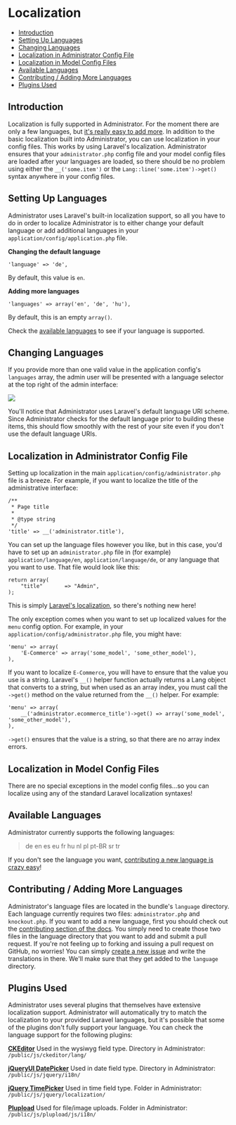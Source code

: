 # Localization

- [Introduction](#introduction)
- [Setting Up Languages](#setting-up-languages)
- [Changing Languages](#changing-languages)
- [Localization in Administrator Config File](#localization-in-administrator-config-file)
- [Localization in Model Config Files](#localization-in-model-config-files)
- [Available Languages](#available-languages)
- [Contributing / Adding More Languages](#contributing)
- [Plugins Used](#plugins-used)

<a name="introduction"></a>
## Introduction

Localization is fully supported in Administrator. For the moment there are only a few languages, but [it's really easy to add more](#contributing). In addition to the basic localization built into Administrator, you can use localization in your config files. This works by using Laravel's localization. Administrator ensures that your `administrator.php` config file and your model config files are loaded after your languages are loaded, so there should be no problem using either the `__('some.item')` or the `Lang::line('some.item')->get()` syntax anywhere in your config files.

<a name="setting-up-languages"></a>
## Setting Up Languages

Administrator uses Laravel's built-in localization support, so all you have to do in order to localize Administrator is to either change your default language or add additional languages in your `application/config/application.php` file.

**Changing the default language**

	'language' => 'de',

By default, this value is `en`.

**Adding more languages**

	'languages' => array('en', 'de', 'hu'),

By default, this is an empty `array()`.

Check the [available languages](#available-languages) to see if your language is supported.

<a name="changing-languages"></a>
## Changing Languages

If you provide more than one valid value in the application config's `languages` array, the admin user will be presented with a language selector at the top right of the admin interface:

<img src="https://raw.github.com/FrozenNode/Laravel-Administrator/master/examples/images/localization.png" />

You'll notice that Administrator uses Laravel's default language URI scheme. Since Administrator checks for the default language prior to building these items, this should flow smoothly with the rest of your site even if you don't use the default language URIs.

<a name="localization-in-administrator-config-file"></a>
## Localization in Administrator Config File

Setting up localization in the main `application/config/administrator.php` file is a breeze. For example, if you want to localize the title of the administrative interface:

	/**
	 * Page title
	 *
	 * @type string
	 */
	'title' => __('administrator.title'),

You can set up the language files however you like, but in this case, you'd have to set up an `administrator.php` file in (for example) `application/language/en`, `application/language/de`, or any language that you want to use. That file would look like this:

	return array(
		"title"       => "Admin",
	);

This is simply [Laravel's localization](http://laravel.com/docs/localization), so there's nothing new here!

The only exception comes when you want to set up localized values for the `menu` config option. For example, in your `application/config/administrator.php` file, you might have:

	'menu' => array(
		'E-Commerce' => array('some_model', 'some_other_model'),
	),

If you want to localize `E-Commerce`, you will have to ensure that the value you use is a string. Laravel's `__()` helper function actually returns a Lang object that converts to a string, but when used as an array index, you must call the `->get()` method on the value returned from the `__()` helper. For example:

	'menu' => array(
		__('administrator.ecommerce_title')->get() => array('some_model', 'some_other_model'),
	),

`->get()` ensures that the value is a string, so that there are no array index errors.

<a name="localization-in-model-config-files"></a>
## Localization in Model Config Files

There are no special exceptions in the model config files...so you can localize using any of the standard Laravel localization syntaxes!

<a name="available-languages"></a>
## Available Languages

Administrator currently supports the following languages:

> de en es eu fr hu nl pl pt-BR sr tr

If you don't see the language you want, [contributing a new language is crazy easy](#contributing)!

<a name="contributing"></a>
## Contributing / Adding More Languages

Administrator's language files are located in the bundle's `language` directory. Each language currently requires two files: `administrator.php` and `knockout.php`. If you want to add a new language, first you should check out the [contributing section of the docs](/docs/contributing). You simply need to create those two files in the language directory that you want to add and submit a pull request. If you're not feeling up to forking and issuing a pull request on GitHub, no worries! You can simply [create a new issue](https://github.com/FrozenNode/Laravel-Administrator/issues) and write the translations in there. We'll make sure that they get added to the `language` directory.

<a name="plugins-used"></a>
## Plugins Used

Administrator uses several plugins that themselves have extensive localization support. Administrator will automatically try to match the localization to your provided Laravel languages, but it's possible that some of the plugins don't fully support your language. You can check the language support for the following plugins:

**[CKEditor](http://ckeditor.com/)**
Used in the wysiwyg field type. Directory in Administrator: `/public/js/ckeditor/lang/`

**[jQueryUI DatePicker](http://jqueryui.com/datepicker/)**
Used in date field type. Directory in Administrator: `/public/js/jquery/i18n/`

**[jQuery TimePicker](http://jonthornton.github.com/jquery-timepicker/)**
Used in time field type. Folder in Administrator: `/public/js/jquery/localization/`

**[Plupload](http://www.plupload.com/)**
Used for file/image uploads. Folder in Administrator: `/public/js/plupload/js/i18n/`
